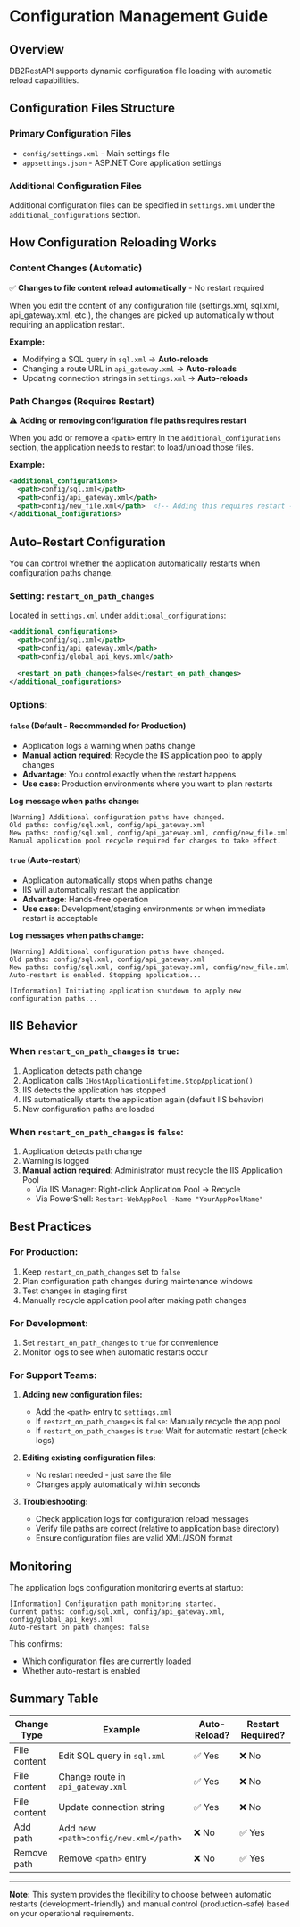 # Configuration Management Guide

## Overview
DB2RestAPI supports dynamic configuration file loading with automatic reload capabilities.

## Configuration Files Structure

### Primary Configuration Files
- `config/settings.xml` - Main settings file
- `appsettings.json` - ASP.NET Core application settings

### Additional Configuration Files
Additional configuration files can be specified in `settings.xml` under the `additional_configurations` section.

## How Configuration Reloading Works

### Content Changes (Automatic)
✅ **Changes to file content reload automatically** - No restart required

When you edit the content of any configuration file (settings.xml, sql.xml, api_gateway.xml, etc.), the changes are picked up automatically without requiring an application restart.

**Example:**
- Modifying a SQL query in `sql.xml` → **Auto-reloads**
- Changing a route URL in `api_gateway.xml` → **Auto-reloads**
- Updating connection strings in `settings.xml` → **Auto-reloads**

### Path Changes (Requires Restart)
⚠️ **Adding or removing configuration file paths requires restart**

When you add or remove a `<path>` entry in the `additional_configurations` section, the application needs to restart to load/unload those files.

**Example:**
```xml
<additional_configurations>
  <path>config/sql.xml</path>
  <path>config/api_gateway.xml</path>
  <path>config/new_file.xml</path>  <!-- Adding this requires restart -->
</additional_configurations>
```

## Auto-Restart Configuration

You can control whether the application automatically restarts when configuration paths change.

### Setting: `restart_on_path_changes`

Located in `settings.xml` under `additional_configurations`:

```xml
<additional_configurations>
  <path>config/sql.xml</path>
  <path>config/api_gateway.xml</path>
  <path>config/global_api_keys.xml</path>
  
  <restart_on_path_changes>false</restart_on_path_changes>
</additional_configurations>
```

### Options:

#### `false` (Default - Recommended for Production)
- Application logs a warning when paths change
- **Manual action required**: Recycle the IIS application pool to apply changes
- **Advantage**: You control exactly when the restart happens
- **Use case**: Production environments where you want to plan restarts

**Log message when paths change:**
```
[Warning] Additional configuration paths have changed. 
Old paths: config/sql.xml, config/api_gateway.xml
New paths: config/sql.xml, config/api_gateway.xml, config/new_file.xml
Manual application pool recycle required for changes to take effect.
```

#### `true` (Auto-restart)
- Application automatically stops when paths change
- IIS will automatically restart the application
- **Advantage**: Hands-free operation
- **Use case**: Development/staging environments or when immediate restart is acceptable

**Log messages when paths change:**
```
[Warning] Additional configuration paths have changed. 
Old paths: config/sql.xml, config/api_gateway.xml
New paths: config/sql.xml, config/api_gateway.xml, config/new_file.xml
Auto-restart is enabled. Stopping application...

[Information] Initiating application shutdown to apply new configuration paths...
```

## IIS Behavior

### When `restart_on_path_changes` is `true`:
1. Application detects path change
2. Application calls `IHostApplicationLifetime.StopApplication()`
3. IIS detects the application has stopped
4. IIS automatically starts the application again (default IIS behavior)
5. New configuration paths are loaded

### When `restart_on_path_changes` is `false`:
1. Application detects path change
2. Warning is logged
3. **Manual action required**: Administrator must recycle the IIS Application Pool
   - Via IIS Manager: Right-click Application Pool → Recycle
   - Via PowerShell: `Restart-WebAppPool -Name "YourAppPoolName"`

## Best Practices

### For Production:
1. Keep `restart_on_path_changes` set to `false`
2. Plan configuration path changes during maintenance windows
3. Test changes in staging first
4. Manually recycle application pool after making path changes

### For Development:
1. Set `restart_on_path_changes` to `true` for convenience
2. Monitor logs to see when automatic restarts occur

### For Support Teams:
1. **Adding new configuration files:**
   - Add the `<path>` entry to `settings.xml`
   - If `restart_on_path_changes` is `false`: Manually recycle the app pool
   - If `restart_on_path_changes` is `true`: Wait for automatic restart (check logs)

2. **Editing existing configuration files:**
   - No restart needed - just save the file
   - Changes apply automatically within seconds

3. **Troubleshooting:**
   - Check application logs for configuration reload messages
   - Verify file paths are correct (relative to application base directory)
   - Ensure configuration files are valid XML/JSON format

## Monitoring

The application logs configuration monitoring events at startup:

```
[Information] Configuration path monitoring started. 
Current paths: config/sql.xml, config/api_gateway.xml, config/global_api_keys.xml
Auto-restart on path changes: false
```

This confirms:
- Which configuration files are currently loaded
- Whether auto-restart is enabled

## Summary Table

| Change Type | Example | Auto-Reload? | Restart Required? |
|-------------|---------|--------------|-------------------|
| File content | Edit SQL query in `sql.xml` | ✅ Yes | ❌ No |
| File content | Change route in `api_gateway.xml` | ✅ Yes | ❌ No |
| File content | Update connection string | ✅ Yes | ❌ No |
| Add path | Add new `<path>config/new.xml</path>` | ❌ No | ✅ Yes |
| Remove path | Remove `<path>` entry | ❌ No | ✅ Yes |

---

**Note:** This system provides the flexibility to choose between automatic restarts (development-friendly) and manual control (production-safe) based on your operational requirements.
